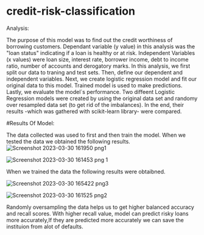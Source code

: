 # credit-risk-classification

Analysis:

The purpose of this model was to find out the credit worthiness of borrowing customers.
Dependant variable (y value) in this analysis was the "loan status" indicating if a loan is healthy or at risk.
Independent Variables (x values) were loan size, interest rate, borrower income, debt to income ratio, number of accounts and derogatory marks.
In this analysis, we first split our data to traning and test sets. Then, define our dependent and independent variables. Next, we create logistic regression model and fit our original data to this model. Trained model is used to make predictions. Lastly, we evaluate the model`s performance.
Two diffeent Logistic Regression models were created by using the original data set and randomy over resampled data set (to get rid of the imbalances). In the end, their results -which was gathered with scikit-learn library- were compared.

#Results Of Model:

The data collected was used to first and then train the model.
When we tested the data we obtained the following results.
![Screenshot 2023-03-30 161950 png1](https://user-images.githubusercontent.com/116110534/228955114-316839d4-3403-449a-8ec4-0182dc40fe36.png)

![Screenshot 2023-03-30 161453 png 1](https://user-images.githubusercontent.com/116110534/228954002-7d5abc4b-baaf-4655-bdbe-95865e65fe66.png)


 When we trained the data the following results were obtaibned.
 
 ![Screenshot 2023-03-30 165422 png3](https://user-images.githubusercontent.com/116110534/228962274-e062108d-12b1-4075-9efb-9c928c6151d8.png)
 
 ![Screenshot 2023-03-30 161525 png2](https://user-images.githubusercontent.com/116110534/228954124-736c62f0-c6e5-48cc-938c-4c155ed19533.png)

Randomly oversampling the data helps us to get higher balanced accuracy and recall scores. With higher recall value, model can predict risky loans more accurately,If they are predicted more accurately we can save the instituion from alot of defaults.
